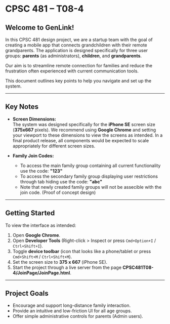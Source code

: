 # CPSC 481 – T08-4

## Welcome to **GenLink!**

In this CPSC 481 design project, we are a startup team with the goal of creating a mobile app that connects grandchildren with their remote grandparents. The application is designed specifically for three user groups: **parents** (as administrators), **children**, and **grandparents**.

Our aim is to streamline remote connection for families and reduce the frustration often experienced with current communication tools.

This document outlines key points to help you navigate and set up the system.

---

## Key Notes

- **Screen Dimensions:**  
  The system was designed specifically for the **iPhone SE** screen size (**375x667** pixels). We recommend using **Google Chrome** and setting your viewport to these dimensions to view the screens as intended. In a final product release, all components would be expected to scale appropriately for different screen sizes.

- **Family Join Codes:**
  - To access the main family group containing all current functionality use the code: **"123"**
  - To access the secondary family group displaying user restrictions through tab hiding use the code: **"abc"**
  - Note that newly created family groups will not be assecible with the join code. (Proof of concept design)

---

## Getting Started

To view the interface as intended:

1. Open **Google Chrome**.
2. Open **Developer Tools** (Right-click > Inspect or press `Cmd+Option+I` / `Ctrl+Shift+I`).
3. Toggle **device toolbar** (icon that looks like a phone/tablet or press `Cmd+Shift+M` / `Ctrl+Shift+M`).
4. Set the screen size to **375 x 667** (iPhone SE).
5. Start the project through a live server from the page **CPSC481T08-4/JoinPage/JoinPage.html**.

---

## Project Goals

- Encourage and support long-distance family interaction.
- Provide an intuitive and low-friction UI for all age groups.
- Offer simple administrative controls for parents (Admin users).

